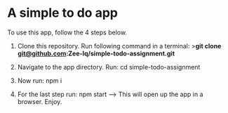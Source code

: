 # A simple to do app

To use this app, follow the 4 steps below.

1. Clone this repository. Run following command in a terminal: >**git clone git@github.com:Zee-Iq/simple-todo-assignment.git**

2. Navigate to the app directory. Run: cd simple-todo-assignment 

3. Now run: npm i 

4. For the last step run: npm start --> This will open up the app in a browser. Enjoy.
